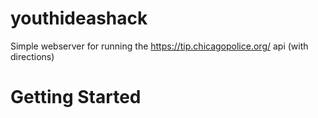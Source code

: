 # youthideashack
Simple webserver for running the https://tip.chicagopolice.org/ api (with directions)


# Getting Started

